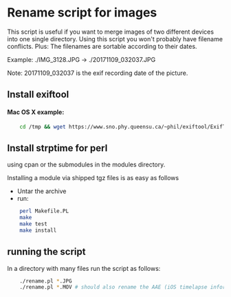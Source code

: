 # Rename script for images
This script is useful if you want to merge images of two different devices into one single directory.
Using this script you won't probably have filename conflicts. Plus: The filenames are sortable according to their dates.

Example: 
./IMG_3128.JPG -> ./20171109_032037.JPG

Note:
20171109_032037 is the exif recording date of the picture. 

## Install exiftool
#### Mac OS X example:
```bash
	cd /tmp && wget https://www.sno.phy.queensu.ca/~phil/exiftool/ExifTool-10.67.dmg && open `basename !$` && cd -
```

## Install strptime for perl
using cpan or the submodules in the modules directory.

Installing a module via shipped tgz files is as easy as follows
- Untar the archive
- run:
```bash
	perl Makefile.PL
	make
	make test
	make install
```

## running the script
In a directory with many files run the script as follows:
```bash
	./rename.pl *.JPG
	./rename.pl *.MOV # should also rename the AAE (iOS timelapse information files)
```
